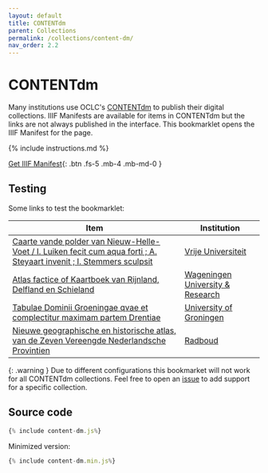```yaml
---
layout: default
title: CONTENTdm
parent: Collections
permalink: /collections/content-dm/
nav_order: 2.2
---
```

# CONTENTdm
Many institutions use OCLC's [CONTENTdm](https://www.oclc.org/en/contentdm.html) to publish their digital collections. IIIF Manifests are available for items in CONTENTdm but the links are not always published in the interface. This bookmarklet opens the IIIF Manifest for the page.

{% include instructions.md %}

<a href="{% include content-dm.min.js%}">Get IIIF Manifest</a>{: .btn .fs-5 .mb-4 .mb-md-0 }

## Testing
Some links to test the bookmarklet:

| Item | Institution |
| --- | --- |
| [Caarte vande polder van Nieuw-Helle-Voet / I. Luiken fecit cum aqua forti ; A. Steyaart invenit ; I. Stemmers sculpsit](https://vu.contentdm.oclc.org/digital/collection/krt/id/2714/rec/39) | [Vrije Universiteit](https://vu.contentdm.oclc.org/digital/collection/krt) |
| [Atlas factice of Kaartboek van Rijnland, Delfland en Schieland](https://images.wur.nl/digital/collection/coll21/id/1019/rec/4) | [Wageningen University & Research](https://www.wur.nl/en/library/special-collections/maps-atlases.htm) |
| [Tabulae Dominii Groeningae qvae et complectitur maximam partem Drentiae](https://facsimile.ub.rug.nl/digital/collection/Kaarten/id/1155/rec/7) | [University of Groningen](https://facsimile.ub.rug.nl/digital/collection/Kaarten/search) |
| [Nieuwe geographische en historische atlas, van de Zeven Vereengde Nederlandsche Provintien](https://bijzonderecollecties.ubn.ru.nl/digital/collection/p21010coll14/id/717440/rec/1) | [Radboud](https://bijzonderecollecties.ubn.ru.nl/digital/) |


{: .warning }
Due to different configurations this bookmarket will not work for all CONTENTdm collections. Feel free to open an [issue](https://github.com/sammeltassen/iiif-bookmarklets/issues/new) to add support for a specific collection.

## Source code

```js
{% include content-dm.js%}
```

Minimized version:

```js
{% include content-dm.min.js%}
```